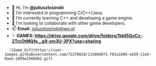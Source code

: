 - 👋 Hi, I’m **@juliuszlosinski**
- 👀 I’m interested in programming C/C++/Java.
- 🌱 I’m currently learning C++ and developing a game engine.
- 💞️ I'm looking to collaborate with other game developers.
- 📫 **Email:** juliuszlosinski@wp.pl
- ✨ **GAMES: https://drive.google.com/drive/folders/1ldd5QoCz-2TrcOtMQfe__g9-xm3U-3PX?usp=sharing**

<!---
juliuszlosinski/juliuszlosinski is a ✨ special ✨ repository because its `README.md` (this file) appears on your GitHub profile.
You can click the Preview link to take a look at your changes.
--->

      ![Game_Gif](https://user-images.githubusercontent.com/72278818/115866071-781a1b00-a439-11eb-8aee-2099e25669b2.gif)

